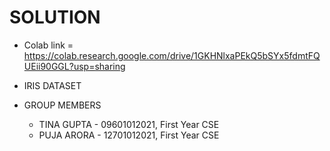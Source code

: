 # SOLUTION
* Colab link = https://colab.research.google.com/drive/1GKHNlxaPEkQ5bSYx5fdmtFQUEii90GGL?usp=sharing

* IRIS DATASET

* GROUP MEMBERS

  * TINA GUPTA - 09601012021, First Year CSE
  * PUJA ARORA - 12701012021, First Year CSE
